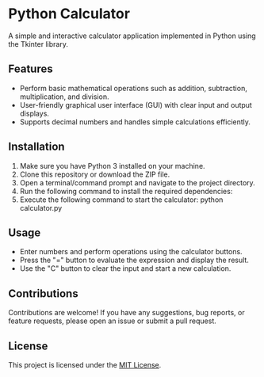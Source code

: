 # Python Calculator

A simple and interactive calculator application implemented in Python using the Tkinter library.

## Features

- Perform basic mathematical operations such as addition, subtraction, multiplication, and division.
- User-friendly graphical user interface (GUI) with clear input and output displays.
- Supports decimal numbers and handles simple calculations efficiently.

## Installation

1. Make sure you have Python 3 installed on your machine.
2. Clone this repository or download the ZIP file.
3. Open a terminal/command prompt and navigate to the project directory.
4. Run the following command to install the required dependencies:
5. Execute the following command to start the calculator: python calculator.py

## Usage

- Enter numbers and perform operations using the calculator buttons.
- Press the "=" button to evaluate the expression and display the result.
- Use the "C" button to clear the input and start a new calculation.

## Contributions

Contributions are welcome! If you have any suggestions, bug reports, or feature requests, please open an issue or submit a pull request.

## License

This project is licensed under the [MIT License](LICENSE).
